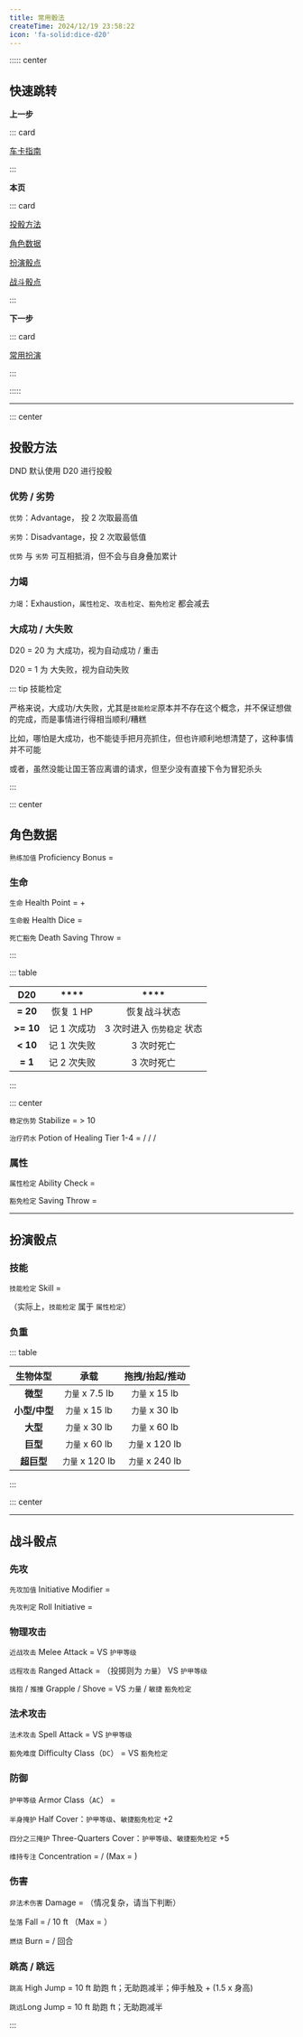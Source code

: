 ```yaml
---
title: 常用骰法
createTime: 2024/12/19 23:58:22
icon: 'fa-solid:dice-d20'
---
```


::::: center

## **快速跳转**

**上一步**

::: card

[车卡指南](./character_creation)

:::

**本页**

::: card

[投骰方法](#投骰方法)

[角色数据](#角色数据)

[扮演骰点](#扮演骰点)

[战斗骰点](#战斗骰点)

:::

**下一步**

::: card

[常用扮演](./roleplay)

:::

:::::

---

::: center

## **投骰方法**

DND 默认使用 D20 进行投骰

### **优势 / 劣势**

`优势`：Advantage， 投 2 次取最高值

`劣势`：Disadvantage，投 2 次取最低值

`优势` 与 `劣势` 可互相抵消，但不会与自身叠加累计

### **力竭**

`力竭`：Exhaustion，`属性检定`、`攻击检定`、`豁免检定` 都会减去 <Badge type="warning" text="力竭层数 * 2" />

### **大成功 / 大失败**

D20 = 20 为 大成功，视为自动成功 / 重击

D20 = 1 为 大失败，视为自动失败

::: tip 技能检定

严格来说，大成功/大失败，尤其是`技能检定`原本并不存在这个概念，并不保证想做的完成，而是事情进行得相当顺利/糟糕

比如，哪怕是大成功，也不能徒手把月亮抓住，但也许顺利地想清楚了，这种事情并不可能

或者，虽然没能让国王答应离谱的请求，但至少没有直接下令为冒犯杀头

:::

::: center

## **角色数据**

`熟练加值` Proficiency Bonus = <Badge type="warning" text="角色等级 / 4 + 1" />

### **生命**

`生命` Health Point = <Badge type="warning" text="角色等级 * 体质调整值" /> + <Badge type="danger" text="职业生命骰 * 职业等级" />

`生命骰` Health Dice = <Badge type="danger" text="(职业生命骰 + 体质调整值) * 消耗个数" />

`死亡豁免` Death Saving Throw = <Badge type="danger" text="D20" />

:::

::: table

| **D20**   | ****    | ****           |
|:---------:|:-------:|:--------------:|
| **= 20**  | 恢复 1 HP | 恢复战斗状态      |
| **>= 10** | 记 1 次成功 | 3 次时进入 `伤势稳定` 状态 |
| **< 10**  | 记 1 次失败 | 3 次时死亡         |
| **= 1**   | 记 2 次失败 | 3 次时死亡         |

:::

::: center

`稳定伤势` Stabilize = <Badge type="danger" text="感知检定（医药）" /> > 10

`治疗药水` Potion of Healing Tier 1-4 = <Badge type="danger" text="2d4 + 2" /> / <Badge type="danger" text="4d4 +4" /> / <Badge type="danger" text="8d4 + 8" /> / <Badge type="danger" text="10d4 + 20" />


### **属性**

`属性检定` Ability Check = <Badge type="danger" text="D20 + （熟练加值） + 属性调整值" />

`豁免检定` Saving Throw = <Badge type="danger" text="D20 + （熟练加值） + 属性调整值" />

---

## **扮演骰点**

### **技能**

`技能检定` Skill = <Badge type="danger" text="D20 + （熟练加值） + 属性调整值" />

（实际上，`技能检定` 属于 `属性检定`）

### **负重**

::: table

| **生物体型**  | **承载**  | **拖拽/抬起/推动** |
|:---------:|:-------:|:-------------:|
| **微型**    | `力量` x 7.5 lb | `力量` x 15 lb        |
| **小型/中型** | `力量` x 15 lb  | `力量` x 30 lb        |
| **大型**    | `力量` x 30 lb  | `力量` x 60 lb        |
| **巨型**    | `力量` x 60 lb  | `力量` x 120 lb       |
| **超巨型**   | `力量` x 120 lb | `力量` x 240 lb       |

:::

::: center

---

## **战斗骰点**

### **先攻**

`先攻加值` Initiative Modifier = <Badge type="warning" text="敏捷调整值" />

`先攻判定` Roll Initiative = <Badge type="danger" text="D20 + 先攻加值" />

### **物理攻击**

`近战攻击` Melee Attack = <Badge type="danger" text="D20 + （熟练加值) + （力量）调整值" /> VS `护甲等级`

`远程攻击` Ranged Attack = <Badge type="danger" text="D20 + （熟练加值) + （敏捷）调整值" />（投掷则为 `力量`） VS `护甲等级`

`擒抱` / `推撞` Grapple / Shove = <Badge type="warning" text="8 + 熟练加值 + 力量调整值" /> VS `力量` / `敏捷` `豁免检定`

### **法术攻击**

`法术攻击` Spell Attack = <Badge type="danger" text="D20 + 熟练加值 + 施法属性调整值" /> VS `护甲等级`

`豁免难度` Difficulty Class（`DC`） = <Badge type="warning" text="8 + 熟练加值 + 施法属性调整值" /> VS `豁免检定`

### **防御**

`护甲等级` Armor Class（`AC`） = <Badge type="warning" text="10 + 防具加值 + 敏捷调整值" />

`半身掩护` Half Cover：`护甲等级`、`敏捷豁免检定` +2

`四分之三掩护` Three-Quarters Cover：`护甲等级`、`敏捷豁免检定` +5

`维持专注` Concentration = <Badge type="warning" text="10" /> / <Badge type="warning" text="伤害 / 2" /> (Max = <Badge type="warning" text="30" />)

### **伤害**

`非法术伤害` Damage = <Badge type="danger" text="伤害骰 + （属性调整值）" />（情况复杂，请当下判断）

`坠落` Fall = <Badge type="danger" text="1d6" /> / 10 ft （Max = <Badge type="danger" text="20d6" /> ）

`燃烧` Burn = <Badge type="danger" text="1d4" /> / 回合

### **跳高 / 跳远**

`跳高` High Jump = 10 ft 助跑 <Badge type="warning" text="3 + 力量属性值" /> ft；无助跑减半；伸手触及 + (1.5 x 身高)

`跳远`Long Jump = 10 ft 助跑 <Badge type="warning" text="力量属性值" /> ft；无助跑减半

:::